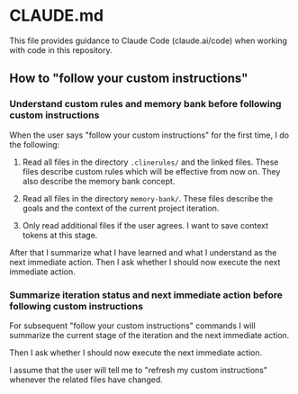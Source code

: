 # CLAUDE.md

This file provides guidance to Claude Code (claude.ai/code) when working with code in this repository.

## How to "follow your custom instructions"

### Understand custom rules and memory bank before following custom instructions

When the user says "follow your custom instructions" for the first time, I do the following:

1. Read all files in the directory `.clinerules/` and the linked files. These files describe custom rules which will be effective from now on. They also describe the memory bank concept.

2. Read all files in the directory `memory-bank/`. These files describe the goals and the context of the current project iteration.

3. Only read additional files if the user agrees. I want to save context tokens at this stage.

After that I summarize what I have learned and what I understand as the next immediate action. Then I ask whether I should now execute the next immediate action.

### Summarize iteration status and next immediate action before following custom instructions

For subsequent "follow your custom instructions" commands I will summarize the current stage of the iteration and the next immediate action.

Then I ask whether I should now execute the next immediate action.

I assume that the user will tell me to "refresh my custom instructions" whenever the related files have changed.
